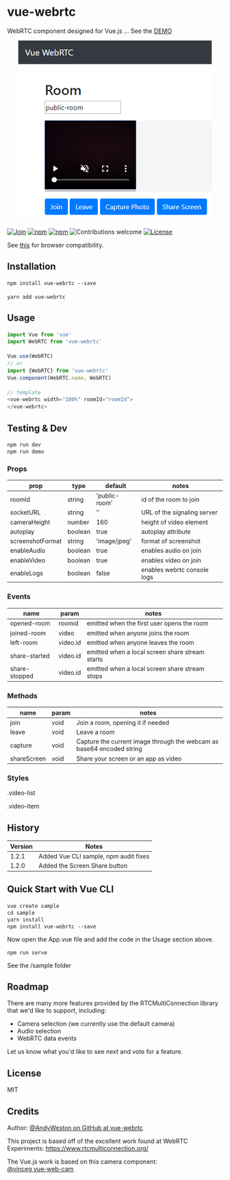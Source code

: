 
# vue-webrtc

WebRTC component designed for Vue.js ... See the [DEMO](https://westonsoftware.github.io/vue-webrtc/)

<p align="center">
    <img src="assets/screenshot.png">
</p>

[![Join](https://badges.gitter.im/Join%20Chat.svg)](https://gitter.im/westonsoftware/vue-webrtc?utm_source=badge&utm_medium=badge&utm_campaign=pr-badge&utm_content=badge)
[![npm](https://img.shields.io/npm/v/vue-webrtc.svg)](https://www.npmjs.com/package/vue-webrtc)
[![npm](https://img.shields.io/npm/dm/vue-webrtc.svg)](https://www.npmjs.com/package/vue-webrtc)
![Contributions welcome](https://img.shields.io/badge/contributions-welcome-orange.svg)
[![License](https://img.shields.io/badge/license-MIT-blue.svg)](https://opensource.org/licenses/MIT)

See [this](http://caniuse.com/#feat=stream)
for browser compatibility.


## Installation

```
npm install vue-webrtc --save

yarn add vue-webrtc
```

## Usage

```javascript
import Vue from 'vue'
import WebRTC from 'vue-webrtc'

Vue.use(WebRTC)
// or
import {WebRTC} from 'vue-webrtc'
Vue.component(WebRTC.name, WebRTC)

// template
<vue-webrtc width="100%" roomId="roomId">
</vue-webrtc>
```

## Testing & Dev

```
npm run dev
npm run demo
```

### Props

| prop             | type    | default      | notes                     |
| ---------------- | ------- | ------------ | ------------------------- |
| roomId           | string  | 'public-room' | id of the room to join   |
| socketURL        | string  | '' | URL of the signaling server   |
| cameraHeight     | number  | 160          | height of video element   |
| autoplay         | boolean | true         | autoplay attribute        |
| screenshotFormat | string  | 'image/jpeg' | format of screenshot      |
| enableAudio      | boolean  | true | enables audio on join      |
| enableVideo      | boolean  | true | enables video on join      |
| enableLogs       | boolean  | false | enables webrtc console logs    |

### Events

| name           | param    | notes                                                         |
| -------------- | -------- | ------------------------------------------------------------- |
| opened-room    | roomid   | emitted when the first user opens the room                    |
| joined-room    | video    | emitted when anyone joins the room                            |
| left-room      | video.id | emitted when anyone leaves the room                           |
| share-started  | video.id | emitted when a local screen share stream starts               |
| share-stopped  | video.id | emitted when a local screen share stream stops                |

### Methods

| name           | param    | notes                                                                   |
| -------------- | -------- | ----------------------------------------------------------------------- |
| join           | void     | Join a room, opening it if needed                                       |
| leave          | void     | Leave a room                                                            |
| capture        | void     | Capture the current image through the webcam as base64 encoded string   |
| shareScreen    | void     | Share your screen or an app as video   |

### Styles

.video-list

.video-item

## History

| Version           | Notes                                                                   |
| -------------- | ----------------------------------------------------------------------- |
| 1.2.1           | Added Vue CLI sample, npm audit fixes                                       |
| 1.2.0           | Added the Screen Share button                                       |

## Quick Start with Vue CLI
```
vue create sample
cd sample
yarn install
npm install vue-webrtc --save
```
Now open the App.vue file and add the code in the Usage section above.
```
npm run serve
```
See the /sample folder

## Roadmap
There are many more features provided by the RTCMultiConnection library that we'd like to support, including:
- Camera selection (we currently use the default camera)
- Audio selection
- WebRTC data events

Let us know what you'd like to see next and vote for a feature.

## License

MIT


## Credits

Author: [@AndyWeston on GitHub at vue-webrtc](https://github.com/westonsoftware)

This project is based off of the excellent work found at WebRTC Experiments:
https://www.rtcmulticonnection.org/


The Vue.js work is based on this camera component:  
[@vinceg vue-web-cam](https://github.com/vinceg/vue-web-cam)



